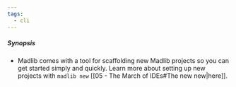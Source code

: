 ```yaml
---
tags:
  - cli
---
```

##### Synopsis
- Madlib comes with a tool for scaffolding new Madlib projects so you can get started simply and quickly. Learn more about setting up new projects with `madlib new` [[05 - The March of IDEs#The new new|here]].